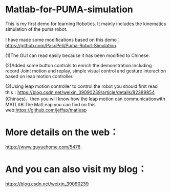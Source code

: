 # Matlab-for-PUMA-simulation
This is my first demo for learning Robotics.
It mainly includes the kinematics simulation of the puma robot.


I have made some modifications based on this demo：https://github.com/PascPeli/Puma-Robot-Simulation.

(1)The GUI can read easily because it has been modified to Chinese.

(2)Added some button controls to enrich the demonstration.Including record Joint motion and replay,
simple visual control and gesture interaction based on leap motion controller.
 
(3)Using leap motion controller to control the robot you should first read this：https://blog.csdn.net/weixin_39090239/article/details/82389854 (Chinses)，then you will know how the leap motion can communicationwith MATLAB.The MatLeap you can find on this web:https://github.com/jeffsp/matleap 

# More details on the web：
https://www.guyuehome.com/5478

# And you can also visit my blog：
https://blog.csdn.net/weixin_39090239
